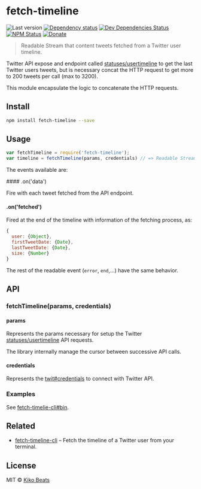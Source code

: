# fetch-timeline

![Last version](https://img.shields.io/github/tag/Kikobeats/fetch-timeline.svg?style=flat-square)
[![Dependency status](http://img.shields.io/david/Kikobeats/fetch-timeline.svg?style=flat-square)](https://david-dm.org/Kikobeats/fetch-timeline)
[![Dev Dependencies Status](http://img.shields.io/david/dev/Kikobeats/fetch-timeline.svg?style=flat-square)](https://david-dm.org/Kikobeats/fetch-timeline#info=devDependencies)
[![NPM Status](http://img.shields.io/npm/dm/fetch-timeline.svg?style=flat-square)](https://www.npmjs.org/package/fetch-timeline)
[![Donate](https://img.shields.io/badge/donate-paypal-blue.svg?style=flat-square)](https://paypal.me/Kikobeats)

> Readable Stream that content tweets fetched from a Twitter user timeline.

Twitter API expose and endpoint called [statuses/usertimeline](https://dev.twitter.com/rest/reference/get/statuses/user_timeline) to get the last Twitter users tweets, but is necessary concat the HTTP
request to get more to 200 tweets per call (max to 3200).

This module encapsulate the logic to concatenate the HTTP requests.

## Install

```bash
npm install fetch-timeline --save
```

## Usage

```js
var fetchTimeline = require('fetch-timeline');
var timeline = fetchTimeline(params, credentials) // => Readable Stream
```

The events available are:

#### .on('data')

Fire with each tweet fetched from the API endpoint.

#### .on('fetched')

Fired at the end of the timeline with information of the fetching process, as:

```js
{
  user: {Object},
  firstTweetDate: {Date},
  lastTweetDate: {Date},
  size: {Number}
}
```

The rest of the readable event (`error`, `end`,...) have the same behavior.

## API

### fetchTimeline(params, credentials)

#### params

Represents the params necessary for setup the Twitter [statuses/usertimeline](https://dev.twitter.com/rest/reference/get/statuses/user_timeline) API requests.

The library internally manage the cursor between successive API calls.

#### credentials

Represents the [twit#credentials](https://github.com/ttezel/twit#var-t--new-twitconfig) to connect with Twitter API.


### Examples

See [fetch-timelie-cli#bin](https://github.com/Kikobeats/fetch-timeline-cli/blob/master/bin/index.js#L116-L146).

## Related

- [fetch-timeline-cli](https://github.com/Kikobeats/fetch-timeline-cli) – Fetch the timeline of a Twitter user from your terminal.

## License

MIT © [Kiko Beats](http://kikobeats.com)
